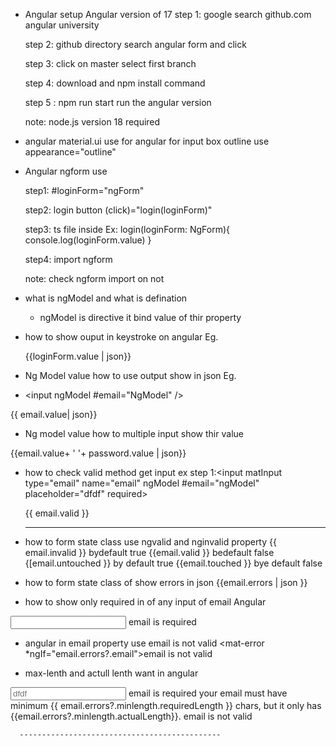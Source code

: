 
* Angular setup Angular version of 17
  step 1: google search github.com angular university
  
  step 2: github directory search angular form and click 
  
  step 3: click on master select first branch 
  
  step 4: download and npm install command  
  
  step 5 : npm run start run the angular version
  
  note: node.js version 18 required 
  
* angular material.ui use for angular for input box outline use appearance="outline"
 <mat-form-field appearance="outline">
 
 
* Angular ngform use 


	step1: #loginForm="ngForm"

	step2: login button (click)="login(loginForm)"

	step3: ts file inside Ex:
	login(loginForm: NgForm){
	console.log(loginForm.value)
	}

	step4: import ngform 

	note: check ngform import on not 
  
* what is ngModel and what is defination

  - ngModel is directive it bind value of thir property
  
  
* how to show ouput in keystroke on angular Eg.
 
  {{loginForm.value | json}}  

 
 * Ng Model value how to use output show in json Eg.
 
  - <input 
  ngModel
  #email="NgModel"
  />
  
  {{ email.value| json}}
  
 * Ng model value how to multiple input show thir value

 {{email.value+ ' '+ password.value | json}} 

 * how to check valid method get input ex 
   step 1:<input matInput type="email" name="email" ngModel #email="ngModel" placeholder="dfdf"  required> 
   
   {{ email.valid }}



   ---------------------------
   
* how to form state class  use ngvalid and nginvalid property
{{ email.invalid }} bydefault true
{{email.valid }} bedefault false
{[email.untouched }} by default true
{{email.touched }} bye default false 

* how to form state class  of show errors in json
{{email.errors | json }}

* how to show only required in of any input of email Angular
<input type="text" required/>
<mat-error *ngIf="email.errors?.required">email is required</mat-error>

* angular in email property use email is not valid
<mat-error *ngIf="email.errors?.email">email is not valid</mat-error>


* max-lenth and actull lenth want in angular 
<mat-form-field>
        <input matInput type="email" name="email" ngModel email #email="ngModel" placeholder="dfdf" minlength="3"  required>
        <mat-error *ngIf="email.errors?.required">email is required</mat-error>
        <mat-error *ngIf="email.errors?.minlength">
          your email must have minimum {{ email.errors?.minlength.requiredLength }} chars,
          but it only has {{email.errors?.minlength.actualLength}}.
        </mat-error>
        <mat-error *ngIf="email.errors?.email">email is not valid</mat-error>
      </mat-form-field>
	  
	  ---------------------------------------------
  
  
  
  
